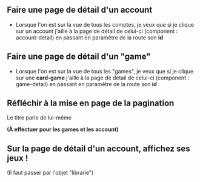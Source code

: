 
## Faire une page de détail d'un account


- Lorsque l'on est sur la vue de tous les comptes, je veux que si je clique sur un account
  j'aille à la page de détail de celui-ci (component : account-detail) en passant en paramètre de la route son **id**


## Faire une page de détail d'un "game"


- Lorsque l'on est sur la vue de tous les "games", je veux que si je clique sur une **card-game**
  j'aille à la page de détail de celui-ci (component : game-detail) en passant en paramètre de la route son **id**


## Réfléchir à la mise en page de la pagination


Le titre parle de lui-même

**(À effectuer pour les games et les account)**


## Sur la page de détail d'un account, affichez ses jeux !


(Il faut passer par l'objet "librarie")




